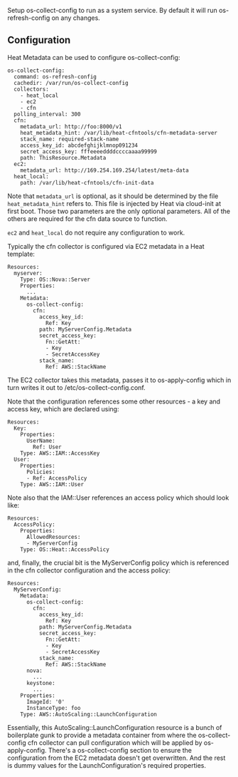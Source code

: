Setup os-collect-config to run as a system service. By default it will
run os-refresh-config on any changes.

Configuration
-------------

Heat Metadata can be used to configure os-collect-config:

    os-collect-config:
      command: os-refresh-config
      cachedir: /var/run/os-collect-config
      collectors:
        - heat_local
        - ec2
        - cfn
      polling_interval: 300
      cfn:
        metadata_url: http://foo:8000/v1
        heat_metadata_hint: /var/lib/heat-cfntools/cfn-metadata-server
        stack_name: required-stack-name
        access_key_id: abcdefghijklmnop091234
        secret_access_key: fffeeeeddddccccaaaa99999
        path: ThisResource.Metadata
      ec2:
        metadata_url: http://169.254.169.254/latest/meta-data
      heat_local:
        path: /var/lib/heat-cfntools/cfn-init-data

Note that `metadata_url` is optional, as it should be determined by the
file `heat_metadata_hint` refers to. This file is injected by Heat via
cloud-init at first boot. Those two parameters are the only optional
parameters. All of the others are required for the cfn data source
to function.

`ec2` and `heat_local` do not require any configuration to work.

Typically the cfn collector is configured via EC2 metadata in a Heat
template:

    Resources:
      myserver:
        Type: OS::Nova::Server
        Properties:
          ...
        Metadata:
          os-collect-config:
            cfn:
              access_key_id:
                Ref: Key
              path: MyServerConfig.Metadata
              secret_access_key:
                Fn::GetAtt:
                - Key
                - SecretAccessKey
              stack_name:
                Ref: AWS::StackName

The EC2 collector takes this metadata, passes it to os-apply-config
which in turn writes it out to /etc/os-collect-config.conf.

Note that the configuration references some other resources - a key
and access key, which are declared using:

    Resources:
      Key:
        Properties:
          UserName:
            Ref: User
        Type: AWS::IAM::AccessKey
      User:
        Properties:
          Policies:
          - Ref: AccessPolicy
        Type: AWS::IAM::User

Note also that the IAM::User references an access policy which should
look like:

    Resources:
      AccessPolicy:
        Properties:
          AllowedResources:
          - MyServerConfig
        Type: OS::Heat::AccessPolicy

and, finally, the crucial bit is the MyServerConfig policy which is
referenced in the cfn collector configuration and the access policy:

    Resources:
      MyServerConfig:
        Metadata:
          os-collect-config:
            cfn:
              access_key_id:
                Ref: Key
              path: MyServerConfig.Metadata
              secret_access_key:
                Fn::GetAtt:
                - Key
                - SecretAccessKey
              stack_name:
                Ref: AWS::StackName
          nova:
            ...
          keystone:
            ...
        Properties:
          ImageId: '0'
          InstanceType: foo
        Type: AWS::AutoScaling::LaunchConfiguration

Essentially, this AutoScaling::LaunchConfiguration resource is a bunch
of boilerplate gunk to provide a metadata container from where the
os-collect-config cfn collector can pull configuration which will be
applied by os-apply-config. There's a os-collect-config section to
ensure the configuration from the EC2 metadata doesn't get
overwritten. And the rest is dummy values for the
LaunchConfiguration's required properties.

